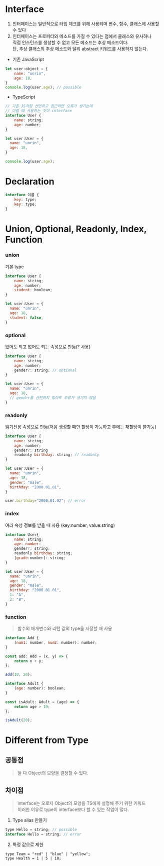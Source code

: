 # Interface

1. 인터페이스는 일반적으로 타입 체크를 위해 사용되며 변수, 함수, 클래스에 사용할 수 있다
2. 인터페이스는 프로퍼티와 메소드를 가질 수 있다는 점에서 클래스와 유사하나  
   직접 인스턴스를 생성할 수 없고 모든 메소드는 추상 메소드이다.  
   단, 추상 클래스의 추상 메소드와 달리 abstract 키워드를 사용하지 않는다.

* 기존 JavaScript
```javascript
let user:object = {
    name: "unrin",
    age: 18,
}
console.log(user.age); // possible
```

* TypeScript
```javascript
// 기존 JS처럼 선언하고 접근하면 오류가 생기는데
// 이럴 때 사용하는 것이 interface
interface User {
    name: string;
    age: number;
}

let user:User = {
  name: "unrin",
  age: 18,
}

console.log(user.age);
```

# Declaration

```javascript
interface 이름 {
    key: type;
    key: type;
}
```

# Union, Optional, Readonly, Index, Function

### union
기본 type
```javascript
interface User {
    name: string;
    age: number;
    student: boolean;
}

let user:User = {
  name: "unrin",
  age: 18,
  student: false,
}
```

### optional
있어도 되고 없어도 되는 속성으로 만듦(? 사용)    
```javascript
interface User {
    name: string;
    age: number;
    gender?: string; // optional
}

let user:User = {
  name: "unrin",
  age: 18,
  // gender를 선언하지 않아도 오류가 생기지 않음
}
```

### readonly
읽기전용 속성으로 만듦(처음 생성할 때만 할당이 가능하고 후에는 재할당이 불가능)
```javascript
interface User {
    name: string;
    age: number;
    gender?: string
    readonly birthday: string; // readonly
}

let user:User = {
  name: "unrin",
  age: 18,
  gender: "male",
  birthday: "2000.01.01",
}

user.birthday="2000.01.02"; // error
```

### index
여러 속성 정보를 받을 때 사용 (key:number, value:string)
```javascript
interface User{
    name: string;
    age: number:
    gender?: string;
    readonly birthday: string; 
    [grade:number]: string;
}

let user:User = {
  name: "unrin",
  age: 18,
  gender: "male",
  birthday: "2000.01.01",
  1: "A",
  2: "B",
}
```

### function
> 함수의 매개변수와 리턴 값의 type을 지정할 때 사용
```javascript
interface Add {
    (num1: number, num2: number): number;
}

const add: Add = (x, y) => {
    return x + y;
};

add(10, 20);

interface Adult {
    (age: number): boolean;
}

const isAdult: Adult = (age) => {
    return age > 19;
};

isAdult(20);
```

# Different from Type
## 공통점
> 둘 다 Object의 모양을 결정할 수 있다.

## 차이점
> interface는 오로지 Object의 모양을 TS에게 설명해 주기 위한 키워드  
> 이러한 이유로 type이 interface보다 할 수 있는 작업이 많다.

1. Type alias 만들기
```javascript
type Hello = string; // possible
interface Hello = string; // error
```

2. 특정 값으로 제한
```
type Team = "red" | "blue" | "yellow";
type Health = 1 | 5 | 10;
```
